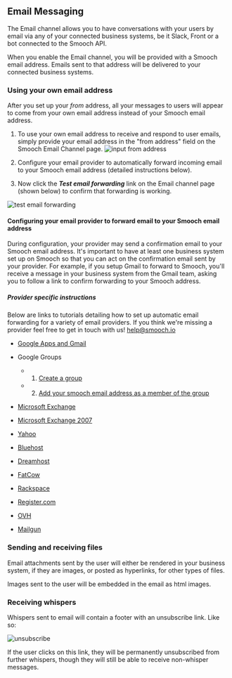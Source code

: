 ## Email Messaging

The Email channel allows you to have conversations with your users by email via any of your connected business systems, be it Slack, Front or a bot connected to the Smooch API.

When you enable the Email channel, you will be provided with a Smooch email address. Emails sent to that address will be delivered to your connected business systems.

### Using your own email address

After you set up your *from* address, all your messages to users will appear to come from your own email address instead of your Smooch email address.

1. To use your own email address to receive and respond to user emails, simply provide your email address in the "from address" field on the Smooch Email Channel page. ![input from address](/images/input_forwarding_email.png)

2. Configure your email provider to automatically forward incoming email to your Smooch email address (detailed instructions below).

3. Now click the _**Test email forwarding**_ link on the Email channel page (shown below) to confirm that forwarding is working.

![test email forwarding](/images/test_forwarding_email.png)


#### Configuring your email provider to forward email to your Smooch email address

During configuration, your provider may send a confirmation email to your Smooch email address. It's important to have at least one business system set up on Smooch so that you can act on the confirmation email sent by your provider. For example, if you setup Gmail to forward to Smooch, you'll receive a message in your business system from the Gmail team, asking you to follow a link to confirm forwarding to your Smooch address.

##### Provider specific instructions

Below are links to tutorials detailing how to set up automatic email forwarding for a variety of email providers. If you think we're missing a provider feel free to get in touch with us! <help@smooch.io>

- [Google Apps and Gmail](https://support.google.com/mail/answer/10957)

- Google Groups

    * 1. [Create a group](https://support.google.com/a/answer/33343)
    * 2. [Add your smooch email address as a member of the group](https://support.google.com/groups/answer/2465464)

- [Microsoft Exchange](https://technet.microsoft.com/en-us/library/dd351134.aspx)

- [Microsoft Exchange 2007](https://technet.microsoft.com/en-us/magazine/dd547068.aspx)

- [Yahoo](https://help.yahoo.com/kb/SLN17371.html)

- [Bluehost](https://my.bluehost.com/cgi/help/forwarders)

- [Dreamhost](http://wiki.dreamhost.com/Email_Setup)

- [FatCow](http://www.fatcow.com/knowledgebase/read_article.bml?kbid=5745)

- [Rackspace](https://support.rackspace.com/how-to/set-up-email-forwarding-on-cloud-sites/)

- [Register.com](https://forum.web.com/register/faq/)

- [OVH](http://help.ovh.co.uk/CreateEmailRedirection)

- [Mailgun](https://documentation.mailgun.com/api-routes.html#actions)

### Sending and receiving files

Email attachments sent by the user will either be rendered in your business system, if they are images, or posted as hyperlinks, for other types of files.

Images sent to the user will be embedded in the email as html images.

### Receiving whispers

Whispers sent to email will contain a footer with an unsubscribe link. Like so:

<img src="/images/email_unsubscribe.png" alt="unsubscribe" style="max-width:520px;">

If the user clicks on this link, they will be permanently unsubscribed from further whispers, though they will still be able to receive non-whisper messages.
